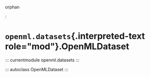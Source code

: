 orphan

:   

# `openml.datasets`{.interpreted-text role="mod"}.OpenMLDataset

::: currentmodule
openml.datasets
:::

::: autoclass
OpenMLDataset
:::

